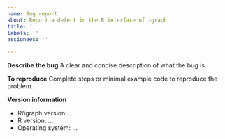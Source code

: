 ```yaml
---
name: Bug report
about: Report a defect in the R interface of igraph
title: ''
labels: ''
assignees: ''

---
```


**Describe the bug**
A clear and concise description of what the bug is.

**To reproduce**
Complete steps or minimal example code to reproduce the problem.

<!-- If you are confident that the issue is not in the R interface but in the
C core of igraph, please add it to the main [igraph repo](https://github.com/igraph/igraph)
instead.

If you are unsure, feel free to add your issue here - we will transfer it to
the main [igraph repo](https://github.com/igraph/igraph) if the root cause is
in the C core of igraph. -->

**Version information**

 - R/igraph version: ...
 - R version: ...
 - Operating system: ...

<!-- Please also include the output of sessionInfo() -->
